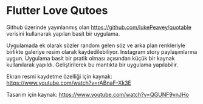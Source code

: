 # Flutter Love Qutoes

Github üzerinde yayınlanmış olan https://github.com/lukePeavey/quotable verisini kullanarak yapılan basit bir uygulama.

Uygulamada ek olarak sözler random gelen söz ve arka plan renkleriyle birlikte galeriye resim olarak kaydedilebiliyor. Instagram story paylaşımlarına uygun. Uygulama basit bir pratik olması açısından küçük bir kaynak kullanılarak yapıldı. Geliştirilerek bu mantıkta bir uygulama yapılabilir.

Ekran resmi kaydetme özelliği için kaynak: https://www.youtube.com/watch?v=rABnaF-Xk3E

Tasarım için kaynak: https://www.youtube.com/watch?v=QGUNF9vnJHo
